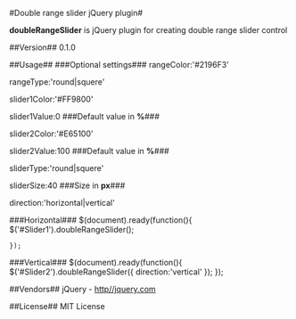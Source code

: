 #Double range slider jQuery plugin#

**doubleRangeSlider** is jQuery plugin for creating double range slider control

##Version##
0.1.0

##Usage##
###Optional settings###
rangeColor:'#2196F3'

rangeType:'round|squere'

slider1Color:'#FF9800'

slider1Value:0 ###Default value in **%**###

slider2Color:'#E65100'

slider2Value:100 ###Default value in **%**###

sliderType:'round|squere'

sliderSize:40 ###Size in **px**###

direction:'horizontal|vertical'

###Horizontal###
	$(document).ready(function(){
   		$('#Slider1').doubleRangeSlider();
   		
    });

###Vertical###
 	$(document).ready(function(){
 		$('#Slider2').doubleRangeSlider({
   			direction:'vertical'
   		});
   	});

##Vendors##
jQuery - [http//jquery.com](http//jquery.com)

##License##
MIT License